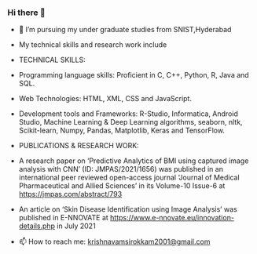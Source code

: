 ### Hi there 👋

<!--
**Krisshvamsi/Krisshvamsi** is a ✨ _special_ ✨ repository because its `README.md` (this file) appears on your GitHub profile.

Here are some ideas to get you started:

- 🔭 I’m currently working on ...
- 🌱 I’m currently learning ...
- 👯 I’m looking to collaborate on ...
- 🤔 I’m looking for help with ...
- 💬 Ask me about ...
- 📫 How to reach me: ...
- 😄 Pronouns: ...
- ⚡ Fun fact: ...
-->


- 👯 I’m pursuing my under graduate studies from SNIST,Hyderabad
- My technical skills and research work include
- TECHNICAL SKILLS:
-	Programming language skills: Proficient in C, C++,  Python, R, Java and SQL.
-	Web Technologies: HTML, XML, CSS and JavaScript. 
-	Development tools and Frameworks: R-Studio, Informatica, Android Studio, Machine Learning & Deep Learning algorithms, seaborn, nltk, Scikit-learn, Numpy, Pandas, Matplotlib, Keras and TensorFlow.
- PUBLICATIONS & RESEARCH WORK:
-	A research paper on ‘Predictive Analytics of BMI using captured image analysis with CNN’ (ID: JMPAS/2021/1656) was published in an international peer reviewed open-access journal ‘Journal of Medical Pharmaceutical and Allied Sciences’ in its Volume-10 Issue-6 at https://jmpas.com/abstract/793
-	An article on ‘Skin Disease Identification using Image Analysis’ was published in E-NNOVATE at https://www.e-nnovate.eu/innovation-details.php  in July 2021 

- 📫 How to reach me: krishnavamsirokkam2001@gmail.com 
